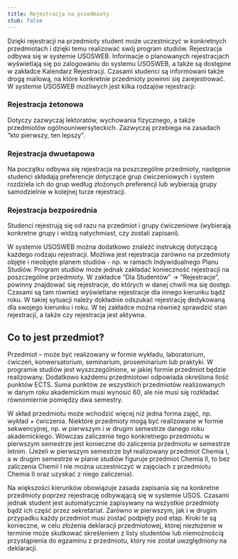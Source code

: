 ```yaml
---
title: Rejestracja na przedmioty
stub: false
---
```

Dzięki rejestracji na przedmioty student może uczestniczyć w konkretnych przedmiotach i dzięki temu realizować swój program studiów. Rejestracja odbywa się w systemie USOSWEB. Informacje o planowanych rejestracjach wyświetlają się po zalogowaniu do systemu USOSWEB, a także są dostępne w zakładce Kalendarz Rejestracji. Czasami studenci są informowani także drogą mailową, na które konkretnie przedmioty powinni się zarejestrować. W systemie USOSWEB możliwych jest kilka rodzajów rejestracji:

### Rejestracja żetonowa

Dotyczy zazwyczaj lektoratów, wychowania fizycznego, a także przedmiotów ogólnouniwersyteckich. Zazwyczaj przebiega na zasadach “kto pierwszy, ten lepszy”.

### Rejestracja dwuetapowa 

Na początku odbywa się rejestracja na poszczególne przedmioty, następnie studenci składają preferencje dotyczące grup ćwiczeniowych i system rozdziela ich do grup według złożonych preferencji lub wybierają grupy samodzielnie w kolejnej turze rejestracji.

### Rejestracja bezpośrednia 

Studenci rejestrują się od razu na przedmiot i grupy ćwiczeniowe (wybierają konkretne grupy i widzą natychmiast, czy zostali zapisani).

W systemie USOSWEB można dodatkowo znaleźć instrukcję dotyczącą każdego rodzaju rejestracji. Możliwa jest rejestracja zarówno na przedmioty objęte i nieobjęte planem studiów - np. w ramach Indywidualnego Planu Studiów. Program studiów może jednak zakładać konieczność rejestracji na poszczególne przedmioty. W zakładce “Dla Studentów” → “Rejestracje”, powinny znajdować się rejestracje, do których w danej chwili ma się dostęp. Czasami są tam również wyświetlane rejestracje dla innego kierunku bądź roku. W takiej sytuacji należy dokładnie odszukać rejestrację dedykowaną dla swojego kierunku i roku. W tej zakładce można również sprawdzić stan rejestracji, a także czy rejestracja jest aktywna.

## Co to jest przedmiot?

Przedmiot – może być realizowany w formie wykładu, laboratorium, ćwiczeń, konwersatorium, seminarium, proseminarium lub praktyki. W programie studiów jest wyszczególnione, w jakiej formie przedmiot będzie realizowany. Dodatkowo każdemu przedmiotowi odpowiada określona ilość punktów ECTS. Suma punktów ze wszystkich przedmiotów realizowanych w danym roku akademickim musi wynosić 60, ale nie musi się rozkładać równomiernie pomiędzy dwa semestry.

W skład przedmiotu może wchodzić więcej niż jedna forma zajęć, np. wykład + ćwiczenia. Niektóre przedmioty mogą być realizowane w formie sekwencyjnej, np. w pierwszym i w drugim semestrze danego roku akademickiego. Wówczas zaliczenie tego konkretnego przedmiotu w pierwszym semestrze jest konieczne do zaliczenia przedmiotu w semestrze letnim. (Jeżeli w pierwszym semestrze był realizowany przedmiot Chemia I, a w drugim semestrze w planie studiów figuruje przedmiot Chemia II, to bez zaliczenia Chemii I nie można uczestniczyć w zajęciach z przedmiotu Chemia II oraz uzyskać z niego zaliczenia).

Na większości kierunków obowiązuje zasada zapisania się na konkretne przedmioty poprzez rejestrację odbywającą się w systemie USOS. Czasami jednak student jest automatycznie zapisywany na wszystkie przedmioty bądź ich część przez sekretariat. Zarówno w pierwszym, jak i w drugim przypadku każdy przedmiot musi zostać podpięty pod etap. Kroki te są konieczne, w celu złożenia deklaracji przedmiotowej, której niezłożenie w terminie może skutkować skreśleniem z listy studentów lub niemożnością przystąpienia do egzaminu z przedmiotu, który nie został uwzględniony na deklaracji.